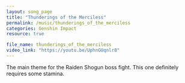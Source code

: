 ```yaml
---
layout: song_page
title: "Thunderings of the Merciless"
permalink: /music/thunderings_of_the_merciless
categories: Genshin Impact
resource: true

file_name: thunderings_of_the_merciless
video_link: "https://youtu.be/UphnGUqnlr8"
---
```


The main theme for the Raiden Shogun boss fight. This one definitely requires some stamina.
